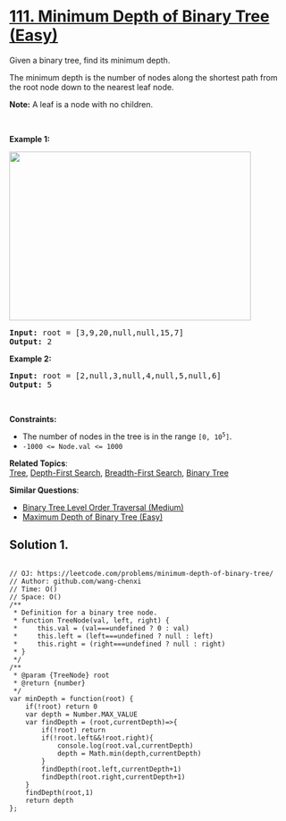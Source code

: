 # [111. Minimum Depth of Binary Tree (Easy)](https://leetcode.com/problems/minimum-depth-of-binary-tree/)

<p>Given a binary tree, find its minimum depth.</p>

<p>The minimum depth is the number of nodes along the shortest path from the root node down to the nearest leaf node.</p>

<p><strong>Note:</strong>&nbsp;A leaf is a node with no children.</p>

<p>&nbsp;</p>
<p><strong>Example 1:</strong></p>
<img alt="" src="https://assets.leetcode.com/uploads/2020/10/12/ex_depth.jpg" style="width: 432px; height: 302px;">
<pre><strong>Input:</strong> root = [3,9,20,null,null,15,7]
<strong>Output:</strong> 2
</pre>

<p><strong>Example 2:</strong></p>

<pre><strong>Input:</strong> root = [2,null,3,null,4,null,5,null,6]
<strong>Output:</strong> 5
</pre>

<p>&nbsp;</p>
<p><strong>Constraints:</strong></p>

<ul>
	<li>The number of nodes in the tree is in the range <code>[0, 10<sup>5</sup>]</code>.</li>
	<li><code>-1000 &lt;= Node.val &lt;= 1000</code></li>
</ul>

**Related Topics**:  
[Tree](https://leetcode.com/tag/tree/), [Depth-First Search](https://leetcode.com/tag/depth-first-search/), [Breadth-First Search](https://leetcode.com/tag/breadth-first-search/), [Binary Tree](https://leetcode.com/tag/binary-tree/)

**Similar Questions**:

- [Binary Tree Level Order Traversal (Medium)](https://leetcode.com/problems/binary-tree-level-order-traversal/)
- [Maximum Depth of Binary Tree (Easy)](https://leetcode.com/problems/maximum-depth-of-binary-tree/)

## Solution 1.

```JS

// OJ: https://leetcode.com/problems/minimum-depth-of-binary-tree/
// Author: github.com/wang-chenxi
// Time: O()
// Space: O()
/**
 * Definition for a binary tree node.
 * function TreeNode(val, left, right) {
 *     this.val = (val===undefined ? 0 : val)
 *     this.left = (left===undefined ? null : left)
 *     this.right = (right===undefined ? null : right)
 * }
 */
/**
 * @param {TreeNode} root
 * @return {number}
 */
var minDepth = function(root) {
    if(!root) return 0
    var depth = Number.MAX_VALUE
    var findDepth = (root,currentDepth)=>{
        if(!root) return
        if(!root.left&&!root.right){
            console.log(root.val,currentDepth)
            depth = Math.min(depth,currentDepth)
        }
        findDepth(root.left,currentDepth+1)
        findDepth(root.right,currentDepth+1)
    }
    findDepth(root,1)
    return depth
};

```
